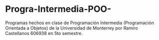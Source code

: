 # Progra-Intermedia-POO-
Programas hechos en clase de Programación Intermedia (Programación Orientada a Objetos) de la Universidad de Monterrey por Ramiro Castellanos 606938 en 5to semestre.
